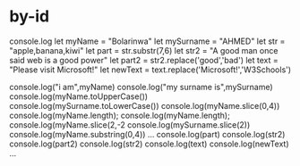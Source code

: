 # by-id
console.log
let myName = "Bolarinwa"
let mySurname = "AHMED"
let str = "apple,banana,kiwi"
let part = str.substr(7,6) 
let str2 = "A good man once said web is a good power"
let part2 = str2.replace('good','bad')
let text = "Please visit Microsoft!"
let newText = text.replace('Microsoft!','W3Schools')


console.log("i am",myName)
console.log("my surname is",mySurname)
console.log(myName.toUpperCase())
console.log(mySurname.toLowerCase())
console.log(myName.slice(0,4))
console.log(myName.length);
console.log(myName.length);
console.log(myName.slice(2,-2
console.log(mySurname.slice(2))
console.log(myName.substring(0,4))
...
console.log(part)
console.log(str2)
console.log(part2)
console.log(str2)
console.log(text)
console.log(newText)
...
